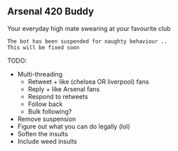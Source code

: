 ## Arsenal 420 Buddy
Your everyday high mate swearing at your favourite club

```
The bot has been suspended for naughty behaviour ..
This will be fixed soon
```

TODO:
- Multi-threading
    - Retweet + like (chelsea OR liverpool) fans
    - Reply + like Arsenal fans 
    - Respond to retweets
    - Follow back
    - Bulk following?
- Remove suspension 
- Figure out what you can do legally (lol)
- Soften the insults
- Include weed insults

